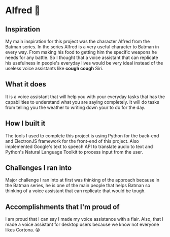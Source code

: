 # Alfred 🤵

## Inspiration
My main inspiration for this project was the character Alfred from the Batman series. In the series Alfred is a very useful character to Batman in every way. From making his food to getting him the specific weapons he needs for any battle. So I thought that a voice assistant that can replicate his usefulness in people's everyday lives would be very ideal instead of the useless voice assistants like **cough cough** Siri.

## What it does
It is a voice assistant that will help you with your everyday tasks that has the capabilities to understand what you are saying completely. It will do tasks from telling you the weather to writing down your to do for the day.

## How I built it
The tools I used to complete this project is using Python for the back-end and ElectronJS framework for the front-end of this project. Also implemented Google's text to speech API to translate audio to text and Python's Natural Language Toolkit to process input from the user.

## Challenges I ran into
Major challenge I ran into at first was thinking of the approach because in the Batman series, he is one of the main people that helps Batman so thinking of a voice assistant that can replicate that would be tough.

## Accomplishments that I'm proud of
I am proud that I can say I made my voice assistance with a flair. Also, that I made a voice assistant for desktop users because we know not everyone likes Cortona. 😝
